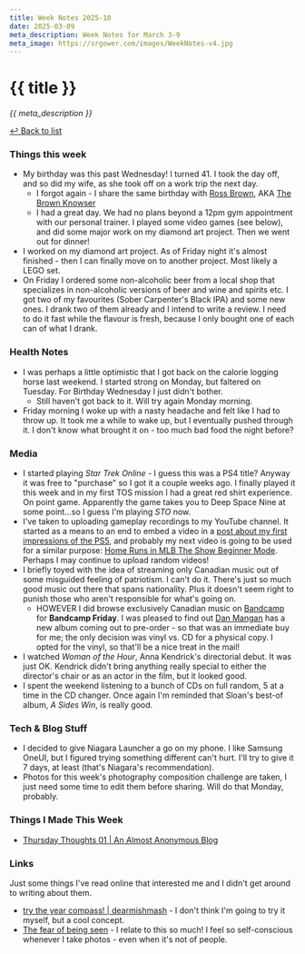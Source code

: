 ```yaml
---
title: Week Notes 2025-10
date: 2025-03-09
meta_description: Week Notes for March 3-9
meta_image: https://srgower.com/images/WeekNotes-v4.jpg
---
```


# {{ title }}

*{{ meta_description }}*

[↩ Back to list](/weeknotes/)

### Things this week 

- My birthday was this past Wednesday! I turned 41. I took the day off, and so did my wife, as she took off on a work trip the next day. 
  - I forgot again - I share the same birthday with <a href="https://bsky.app/profile/brownknowser.bsky.social" class="nametag">Ross Brown</a>, AKA [The Brown Knowser](https://rossbrownfoot.blogspot.com/)
  - I had a great day. We had no plans beyond a 12pm gym appointment with our personal trainer. I played some video games (see below), and did some major work on my diamond art project. Then we went out for dinner! 
- I worked on my diamond art project. As of Friday night it's almost finished - then I can finally move on to another project. Most likely a LEGO set.
- On Friday I ordered some non-alcoholic beer from a local shop that specializes in non-alcoholic versions of beer and wine and spirits etc. I got two of my favourites (Sober Carpenter's Black IPA) and some new ones. I drank two of them already and I intend to write a review. I need to do it fast while the flavour is fresh, because I only bought one of each can of what I drank. 

### Health Notes

- I was perhaps a little optimistic that I got back on the calorie logging horse last weekend. I started strong on Monday, but faltered on Tuesday. For Birthday Wednesday I just didn't bother. 
  - Still haven't got back to it. Will try again Monday morning. 
- Friday morning I woke up with a nasty headache and felt like I had to throw up. It took me a while to wake up, but I eventually pushed through it. I don't know what brought it on - too much bad food the night before?

### Media 

- I started playing *Star Trek Online* - I guess this was a PS4 title? Anyway it was free to "purchase" so I got it a couple weeks ago. I finally played it this week and in my first TOS mission I had a great red shirt experience. On point game. Apparently the game takes you to Deep Space Nine at some point...so I guess I'm playing *STO* now. 
- I've taken to uploading gameplay recordings to my YouTube channel. It started as a means to an end to embed a video in a [post about my first impressions of the PS5](https://lwgrs.bearblog.dev/ps5-first-impressions/), and probably my next video is going to be used for a similar purpose: [Home Runs in MLB The Show Beginner Mode](https://youtu.be/Z1wNTCq-49A?si=VwuyI5C3bQV-Gujx). Perhaps I may continue to upload random videos! 
- I briefly toyed with the idea of streaming only Canadian music out of some misguided feeling of patriotism. I can't do it. There's just so much good music out there that spans nationality. Plus it doesn't seem right to punish those who aren't responsible for what's going on. 
  - HOWEVER I did browse exclusively Canadian music on [Bandcamp](https://bandcamp.com) for **Bandcamp Friday**. I was pleased to find out <a href="https://danmangan.bandcamp.com/music" class="nametag">Dan Mangan</a> has a new album coming out to pre-order - so that was an immediate buy for me; the only decision was vinyl vs. CD for a physical copy. I opted for the vinyl, so that'll be a nice treat in the mail!
- I watched *Woman of the Hour*, Anna Kendrick's directorial debut. It was just OK. Kendrick didn't bring anything really special to either the director's chair or as an actor in the film, but it looked good. 
- I spent the weekend listening to a bunch of CDs on full random, 5 at a time in the CD changer. Once again I'm reminded that Sloan's best-of album, *A Sides Win*, is really good. 

### Tech & Blog Stuff 

- I decided to give Niagara Launcher a go on my phone. I like Samsung OneUI, but I figured trying something different can't hurt. I'll try to give it 7 days, at least (that's Niagara's recommendation). 
- Photos for this week's photography composition challenge are taken, I just need some time to edit them before sharing. Will do that Monday, probably.

### Things I Made This Week

- [Thursday Thoughts 01 | An Almost Anonymous Blog](https://lwgrs.bearblog.dev/thursday-thoughts-01/)

### Links 

Just some things I've read online that interested me and I didn't get around to writing about them.

- [try the year compass! | dearmishmash](https://dearmishmash.bearblog.dev/try-the-year-compass/) - I don't think I'm going to try it myself, but a cool concept. 
- [The fear of being seen](https://gobino.be/the-fear-of-being-seen/) - I relate to this so much! I feel so self-conscious whenever I take photos - even when it's not of people.
